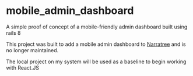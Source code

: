 # mobile_admin_dashboard

A simple proof of concept of a mobile-friendly admin dashboard built using rails 8

This project was built to add a mobile admin dashboard to [Narratree](https://github.com/atshaw1994/Narratree) and is no longer maintained.

The local project on my system will be used as a baseline to begin working with React.JS
